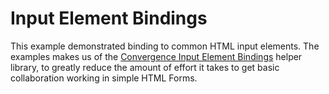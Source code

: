 # Input Element Bindings

This example demonstrated binding to common HTML input elements.  The examples makes us of the [Convergence Input Element Bindings](https://www.npmjs.com/package/@convergence/input-element-bindings) helper library, to greatly reduce the amount of effort it takes to get basic collaboration working in simple HTML Forms.
